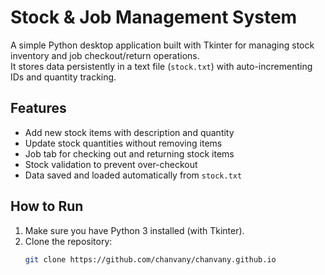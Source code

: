 # Stock & Job Management System

A simple Python desktop application built with Tkinter for managing stock inventory and job checkout/return operations.  
It stores data persistently in a text file (`stock.txt`) with auto-incrementing IDs and quantity tracking.

## Features

- Add new stock items with description and quantity  
- Update stock quantities without removing items  
- Job tab for checking out and returning stock items  
- Stock validation to prevent over-checkout  
- Data saved and loaded automatically from `stock.txt`  

## How to Run

1. Make sure you have Python 3 installed (with Tkinter).  
2. Clone the repository:  
   ```bash
   git clone https://github.com/chanvany/chanvany.github.io
